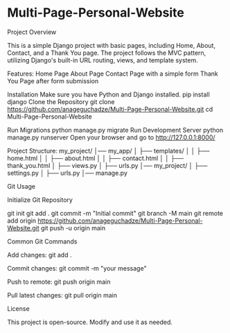 # Multi-Page-Personal-Website

Project Overview

This is a simple Django project with basic pages, including Home, About, Contact, and a Thank You page. The project follows the MVC pattern, utilizing Django's built-in URL routing, views, and template system.

Features:
Home Page
About Page
Contact Page with a simple form
Thank You Page after form submission

Installation
Make sure you have Python and Django installed.
pip install django
Clone the Repository
git clone https://github.com/anageguchadze/Multi-Page-Personal-Website.git
cd Multi-Page-Personal-Website

Run Migrations
python manage.py migrate
Run Development Server
python manage.py runserver
Open your browser and go to http://127.0.0.1:8000/

Project Structure:
my_project/
│── my_app/
│   ├── templates/
│   │   ├── home.html
│   │   ├── about.html
│   │   ├── contact.html
│   │   ├── thank_you.html
│   ├── views.py
│   ├── urls.py
│── my_project/
│   ├── settings.py
│   ├── urls.py
│── manage.py

Git Usage

Initialize Git Repository

git init
git add .
git commit -m "Initial commit"
git branch -M main
git remote add origin https://github.com/anageguchadze/Multi-Page-Personal-Website.git
git push -u origin main

Common Git Commands

Add changes: git add .

Commit changes: git commit -m "your message"

Push to remote: git push origin main

Pull latest changes: git pull origin main

License

This project is open-source. Modify and use it as needed.

